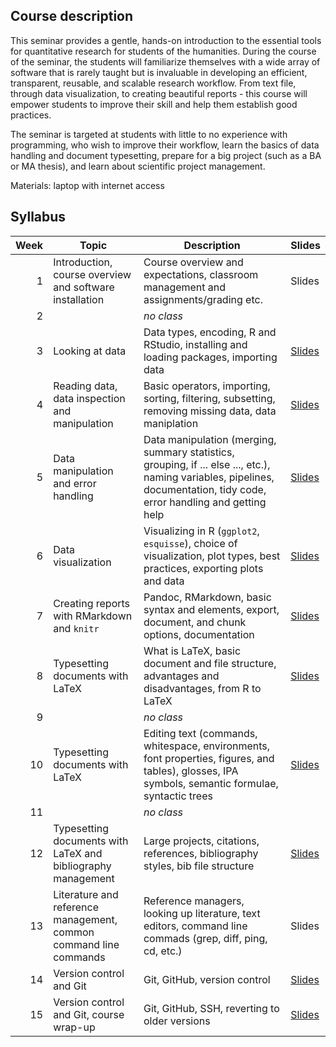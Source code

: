 ## Course description

This seminar provides a gentle, hands-on introduction to the essential tools for quantitative research for students of the humanities. During the course of the seminar, the students will familiarize themselves with a wide array of software that is rarely taught but is invaluable in developing an efficient, transparent, reusable, and scalable research workflow. From text file, through data visualization, to creating beautiful reports - this course will empower students to improve their skill and help them establish good practices.

The seminar is targeted at students with little to no experience with programming, who wish to improve their workflow, learn the basics of data handling and document typesetting, prepare for a big project (such as a BA or MA thesis), and learn about scientific project management.

Materials: laptop with internet access

## Syllabus

| Week | Topic | Description | Slides |
| --:| -- | -- | -- |
| 1 | Introduction, course overview and software installation | Course overview and expectations, classroom management and assignments/grading etc. |  Slides |
| 2 |  | *no class* |  |
| 3 | Looking at data | Data types, encoding, R and RStudio, installing and loading packages, importing data |  [Slides](https://github.com/a-nap/Digital-Research-Toolkit/blob/main/2022/week3handout.pdf) |
| 4 | Reading data, data inspection and manipulation | Basic operators, importing, sorting, filtering, subsetting, removing missing data, data maniplation | [Slides](https://github.com/a-nap/Digital-Research-Toolkit/blob/main/2022/week4handout.pdf) |
| 5 | Data manipulation and error handling | Data manipulation (merging, summary statistics, grouping, if ... else ..., etc.), naming variables, pipelines, documentation, tidy code, error handling and getting help |  [Slides](https://github.com/a-nap/Digital-Research-Toolkit/blob/main/2022/week5handout.pdf) |
| 6 | Data visualization | Visualizing in R (`ggplot2`, `esquisse`), choice of visualization, plot types, best practices, exporting plots and data |  [Slides](https://github.com/a-nap/Digital-Research-Toolkit/blob/main/2022/week6handout.pdf) |
| 7 | Creating reports with RMarkdown and `knitr` | Pandoc, RMarkdown, basic syntax and elements, export, document, and chunk options, documentation |  [Slides](https://github.com/a-nap/Digital-Research-Toolkit/blob/main/2022/week7handout.pdf) |
| 8 | Typesetting documents with LaTeX | What is LaTeX, basic document and file structure, advantages and disadvantages, from R to LaTeX |  [Slides](https://github.com/a-nap/Digital-Research-Toolkit/blob/main/2022/week8handout.pdf) |
| 9 | | *no class* |
| 10 | Typesetting documents with LaTeX | Editing text (commands, whitespace, environments, font properties, figures, and tables), glosses, IPA symbols, semantic formulae, syntactic trees |  [Slides](https://github.com/a-nap/Digital-Research-Toolkit/blob/main/2022/week10handout.pdf) |
| 11 | | *no class* |
| 12 | Typesetting documents with LaTeX and bibliography management | Large projects, citations, references, bibliography styles, bib file structure |  [Slides](https://github.com/a-nap/Digital-Research-Toolkit/blob/main/2022/week12handout.pdf) |
| 13 | Literature and reference management, common command line commands | Reference managers, looking up literature, text editors, command line commads (grep, diff, ping, cd, etc.) |  Slides |
| 14 | Version control and Git | Git, GitHub, version control |  [Slides](https://github.com/a-nap/Digital-Research-Toolkit/blob/main/2022/week14handout.pdf) |
| 15| Version control and Git, course wrap-up | Git, GitHub, SSH, reverting to older versions | [Slides](https://github.com/a-nap/Digital-Research-Toolkit/blob/main/2022/week15handout.pdf) |
